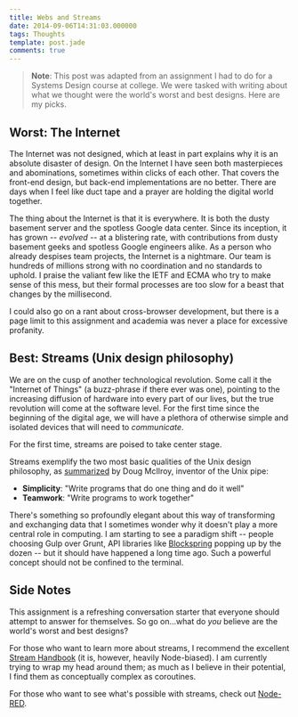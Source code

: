 ```yaml
---
title: Webs and Streams
date: 2014-09-06T14:31:03.000000
tags: Thoughts
template: post.jade
comments: true
---
```


> **Note**: This post was adapted from an assignment I had to do for a Systems Design course at college. We were tasked with writing about what we thought were the world's worst and best designs. Here are my picks.

<!-- more -->

## Worst: The Internet

The Internet was not designed, which at least in part explains why it is an absolute disaster of design. On the Internet I have seen both masterpieces and abominations, sometimes within clicks of each other. That covers the front-end design, but back-end implementations are no better. There are days when I feel like duct tape and a prayer are holding the digital world together.

The thing about the Internet is that it is everywhere. It is both the dusty basement server and the spotless Google data center. Since its inception, it has grown -- *evolved* -- at a blistering rate, with contributions from dusty basement geeks and spotless Google engineers alike. As a person who already despises team projects, the Internet is a nightmare. Our team is hundreds of millions strong with no coordination and no standards to uphold. I praise the valiant few like the IETF and ECMA who try to make sense of this mess, but their formal processes are too slow for a beast that changes by the millisecond.

I could also go on a rant about cross-browser development, but there is a page limit to this assignment and academia was never a place for excessive profanity.

## Best: Streams (Unix design philosophy)

We are on the cusp of another technological revolution. Some call it the "Internet of Things" (a buzz-phrase if there ever was one), pointing to the increasing diffusion of hardware into every part of our lives, but the true revolution will come at the software level. For the first time since the beginning of the digital age, we will have a plethora of otherwise simple and isolated devices that will need to *communicate*.

For the first time, streams are poised to take center stage.

Streams exemplify the two most basic qualities of the Unix design philosophy, as [summarized](http://www.faqs.org/docs/artu/ch01s06.html) by Doug McIlroy, inventor of the Unix pipe:

- **Simplicity**: "Write programs that do one thing and do it well"
- **Teamwork**: "Write programs to work together"

There's something so profoundly elegant about this way of transforming and exchanging data that I sometimes wonder why it doesn't play a more central role in computing. I am starting to see a paradigm shift -- people choosing Gulp over Grunt, API libraries like [Blockspring](https://api.blockspring.com/) popping up by the dozen -- but it should have happened a long time ago. Such a powerful concept should not be confined to the terminal.

## Side Notes

This assignment is a refreshing conversation starter that everyone should attempt to answer for themselves. So go on...what do *you* believe are the world's worst and best designs?

For those who want to learn more about streams, I recommend the excellent [Stream Handbook](https://github.com/substack/stream-handbook/blob/master/readme.markdown) (it is, however, heavily Node-biased). I am currently trying to wrap my head around them; as much as I believe in their potential, I find them as conceptually complex as coroutines.

For those who want to see what's possible with streams, check out [Node-RED](http://nodered.org/).
